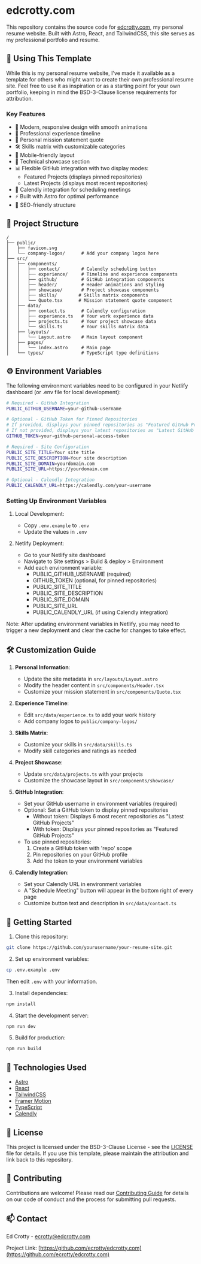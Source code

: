 # edcrotty.com

This repository contains the source code for [edcrotty.com](https://edcrotty.com), my personal resume website. Built with Astro, React, and TailwindCSS, this site serves as my professional portfolio and resume.

## 🌟 Using This Template

While this is my personal resume website, I've made it available as a template for others who might want to create their own professional resume site. Feel free to use it as inspiration or as a starting point for your own portfolio, keeping in mind the BSD-3-Clause license requirements for attribution.

### Key Features

- 🎨 Modern, responsive design with smooth animations
- 💼 Professional experience timeline
- 💭 Personal mission statement quote
- 🛠️ Skills matrix with customizable categories
- 📱 Mobile-friendly layout
- 🔧 Technical showcase section
- 📊 Flexible GitHub integration with two display modes:
  - Featured Projects (displays pinned repositories)
  - Latest Projects (displays most recent repositories)
- 📅 Calendly integration for scheduling meetings
- ⚡ Built with Astro for optimal performance
- 🎯 SEO-friendly structure

## 🚀 Project Structure

```
/
├── public/
│   ├── favicon.svg
│   └── company-logos/      # Add your company logos here
├── src/
│   ├── components/
│   │   ├── contact/        # Calendly scheduling button
│   │   ├── experience/     # Timeline and experience components
│   │   ├── github/         # GitHub integration components
│   │   ├── header/         # Header animations and styling
│   │   ├── showcase/       # Project showcase components
│   │   ├── skills/        # Skills matrix components
│   │   └── Quote.tsx      # Mission statement quote component
│   ├── data/
│   │   ├── contact.ts      # Calendly configuration
│   │   ├── experience.ts   # Your work experience data
│   │   ├── projects.ts     # Your project showcase data
│   │   └── skills.ts       # Your skills matrix data
│   ├── layouts/
│   │   └── Layout.astro    # Main layout component
│   ├── pages/
│   │   └── index.astro     # Main page
│   └── types/              # TypeScript type definitions
```

## ⚙️ Environment Variables

The following environment variables need to be configured in your Netlify dashboard (or .env file for local development):

```bash
# Required - GitHub Integration
PUBLIC_GITHUB_USERNAME=your-github-username

# Optional - GitHub Token for Pinned Repositories
# If provided, displays your pinned repositories as "Featured GitHub Projects"
# If not provided, displays your latest repositories as "Latest GitHub Projects"
GITHUB_TOKEN=your-github-personal-access-token

# Required - Site Configuration
PUBLIC_SITE_TITLE=Your site title
PUBLIC_SITE_DESCRIPTION=Your site description
PUBLIC_SITE_DOMAIN=yourdomain.com
PUBLIC_SITE_URL=https://yourdomain.com

# Optional - Calendly Integration
PUBLIC_CALENDLY_URL=https://calendly.com/your-username
```

### Setting Up Environment Variables

1. Local Development:
   - Copy `.env.example` to `.env`
   - Update the values in `.env`

2. Netlify Deployment:
   - Go to your Netlify site dashboard
   - Navigate to Site settings > Build & deploy > Environment
   - Add each environment variable:
     * PUBLIC_GITHUB_USERNAME (required)
     * GITHUB_TOKEN (optional, for pinned repositories)
     * PUBLIC_SITE_TITLE
     * PUBLIC_SITE_DESCRIPTION
     * PUBLIC_SITE_DOMAIN
     * PUBLIC_SITE_URL
     * PUBLIC_CALENDLY_URL (if using Calendly integration)

Note: After updating environment variables in Netlify, you may need to trigger a new deployment and clear the cache for changes to take effect.

## 🛠️ Customization Guide

1. **Personal Information**:
   - Update the site metadata in `src/layouts/Layout.astro`
   - Modify the header content in `src/components/Header.tsx`
   - Customize your mission statement in `src/components/Quote.tsx`

2. **Experience Timeline**:
   - Edit `src/data/experience.ts` to add your work history
   - Add company logos to `public/company-logos/`

3. **Skills Matrix**:
   - Customize your skills in `src/data/skills.ts`
   - Modify skill categories and ratings as needed

4. **Project Showcase**:
   - Update `src/data/projects.ts` with your projects
   - Customize the showcase layout in `src/components/showcase/`

5. **GitHub Integration**:
   - Set your GitHub username in environment variables (required)
   - Optional: Set a GitHub token to display pinned repositories
     * Without token: Displays 6 most recent repositories as "Latest GitHub Projects"
     * With token: Displays your pinned repositories as "Featured GitHub Projects"
   - To use pinned repositories:
     1. Create a GitHub token with 'repo' scope
     2. Pin repositories on your GitHub profile
     3. Add the token to your environment variables

6. **Calendly Integration**:
   - Set your Calendly URL in environment variables
   - A "Schedule Meeting" button will appear in the bottom right of every page
   - Customize button text and description in `src/data/contact.ts`

## 🚀 Getting Started

1. Clone this repository:
```bash
git clone https://github.com/yourusername/your-resume-site.git
```

2. Set up environment variables:
```bash
cp .env.example .env
```
Then edit `.env` with your information.

3. Install dependencies:
```bash
npm install
```

4. Start the development server:
```bash
npm run dev
```

5. Build for production:
```bash
npm run build
```

## 🔧 Technologies Used

- [Astro](https://astro.build)
- [React](https://reactjs.org)
- [TailwindCSS](https://tailwindcss.com)
- [Framer Motion](https://www.framer.com/motion/)
- [TypeScript](https://www.typescriptlang.org)
- [Calendly](https://calendly.com)

## 📝 License

This project is licensed under the BSD-3-Clause License - see the [LICENSE](LICENSE) file for details. If you use this template, please maintain the attribution and link back to this repository.

## 🤝 Contributing

Contributions are welcome! Please read our [Contributing Guide](CONTRIBUTING.md) for details on our code of conduct and the process for submitting pull requests.

## 📫 Contact

Ed Crotty - [ecrotty@edcrotty.com](mailto:ecrotty@edcrotty.com)

Project Link: [https://github.com/ecrotty/edcrotty.com](https://github.com/ecrotty/edcrotty.com)
